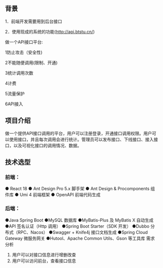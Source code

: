 ## 背景



1．前端开发需要用到后台接口 

2．使用现成的系统的功能(http://api.btstu.cn/)

做一个API接口平台:

1防止攻击（安全性)

2不能随便调用(限制、开通)

3统计调用次数

4计费

5流量保护

6API接入

## 项目介绍
做一个提供API接口调用的平台，用户可以注册登录，开通接口调用权限。用户可以使用接口，并且每次调用会进行统计。管理员可以发布接口、下线接口、接入接口，以及可视化接口的调用情况、数据。


## 技术选型
### 前端：

● React 18 
● Ant Design Pro 5.x 脚手架 
● Ant Design & Procomponents 组件库 
● Umi 4 前端框架 
● OpenAPI 前端代码生成 

### 后端：

●Java Spring Boot
●MySQL 数据库
●MyBatis-Plus 及 MyBatis X 自动生成
●API 签名认证（Http 调用）
●Spring Boot Starter（SDK 开发）
●Dubbo 分布式（RPC、Nacos）
●Swagger + Knife4j 接口文档生成
●Spring Cloud Gateway 微服务网关
●Hutool、Apache Common Utils、Gson 等工具库
需求分析
1. 用户可以对接口信息进行增删改查
2. 用户可以访问前台，查看接口信息


 
